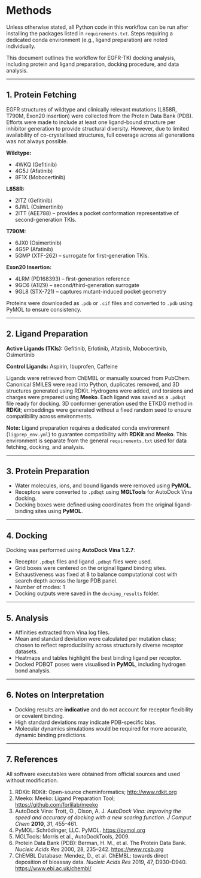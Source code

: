 # Methods

Unless otherwise stated, all Python code in this workflow can be run after installing the packages listed in `requirements.txt`. Steps requiring a dedicated conda environment (e.g., ligand preparation) are noted individually.

This document outlines the workflow for EGFR-TKI docking analysis, including protein and ligand preparation, docking procedure, and data analysis.

---

## 1. Protein Fetching

EGFR structures of wildtype and clinically relevant mutations (L858R, T790M, Exon20 insertion) were collected from the Protein Data Bank (PDB). Efforts were made to include at least one ligand-bound structure per inhibitor generation to provide structural diversity. However, due to limited availability of co-crystallised structures, full coverage across all generations was not always possible.

**Wildtype:**
- 4WKQ (Gefitinib)
- 4G5J (Afatinib)
- 8F1X (Mobocertinib)

**L858R:**
- 2ITZ (Gefitinib)
- 6JWL (Osimertinib)
- 2ITT (AEE788) – provides a pocket conformation representative of second-generation TKIs.

**T790M:**
- 6JX0 (Osimertinib)
- 4G5P (Afatinib)
- 5GMP (XTF-262) – surrogate for first-generation TKIs.

**Exon20 Insertion:**
- 4LRM (PD168393) – first-generation reference
- 9GC6 (A1IZ9) – second/third-generation surrogate
- 9GL8 (STX-721) – captures mutant-induced pocket geometry

Proteins were downloaded as `.pdb` or `.cif` files and converted to `.pdb` using PyMOL to ensure consistency.

---

## 2. Ligand Preparation

**Active Ligands (TKIs):** Gefitinib, Erlotinib, Afatinib, Mobocertinib, Osimertinib

**Control Ligands:** Aspirin, Ibuprofen, Caffeine

Ligands were retrieved from ChEMBL or manually sourced from PubChem. Canonical SMILES were read into Python, duplicates removed, and 3D structures generated using RDKit. Hydrogens were added, and torsions and charges were prepared using **Meeko**. Each ligand was saved as a `.pdbqt` file ready for docking. 3D conformer generation used the ETKDG method in **RDKit**; embeddings were generated without a fixed random seed to ensure compatibility across environments.

**Note:** Ligand preparation requires a dedicated conda environment (`ligprep_env.yml`) to guarantee compatibility with **RDKit** and **Meeko**. This environment is separate from the general `requirements.txt` used for data fetching, docking, and analysis.

---

## 3. Protein Preparation

- Water molecules, ions, and bound ligands were removed using **PyMOL**.
- Receptors were converted to `.pdbqt` using **MGLTools** for AutoDock Vina docking.
- Docking boxes were defined using coordinates from the original ligand-binding sites using **PyMOL**.

---

## 4. Docking

Docking was performed using **AutoDock Vina 1.2.7**:

- Receptor `.pdbqt` files and ligand `.pdbqt` files were used.
- Grid boxes were centered on the original ligand binding sites.
- Exhaustiveness was fixed at 8 to balance computational cost with search depth across the large PDB panel.
- Number of modes: 1
- Docking outputs were saved in the `docking_results` folder.

---

## 5. Analysis

- Affinities extracted from Vina log files.
- Mean and standard deviation were calculated per mutation class; chosen to reflect reproducibility across structurally diverse receptor datasets.
- Heatmaps and tables highlight the best binding ligand per receptor.
- Docked PDBQT poses were visualised in **PyMOL**, including hydrogen bond analysis.

---

## 6. Notes on Interpretation

- Docking results are **indicative** and do not account for receptor flexibility or covalent binding.
- High standard deviations may indicate PDB-specific bias.
- Molecular dynamics simulations would be required for more accurate, dynamic binding predictions.

---

## 7. References
All software executables were obtained from official sources and used without modification.
1. RDKit: RDKit: Open-source cheminformatics; http://www.rdkit.org  
2. Meeko: Meeko: Ligand Preparation Tool; https://github.com/forlilab/meeko  
3. AutoDock Vina: Trott, O., Olson, A. J. *AutoDock Vina: improving the speed and accuracy of docking with a new scoring function.* *J Comput Chem* **2010**, *31*, 455–461.  
4. PyMOL: Schrödinger, LLC. PyMOL. https://pymol.org  
5. MGLTools: Morris et al., AutoDockTools, 2009.  
6. Protein Data Bank (PDB): Berman, H. M., et al. The Protein Data Bank. *Nucleic Acids Res* 2000, 28, 235–242. https://www.rcsb.org  
7. ChEMBL Database: Mendez, D., et al. ChEMBL: towards direct deposition of bioassay data. *Nucleic Acids Res* 2019, 47, D930–D940. https://www.ebi.ac.uk/chembl/
